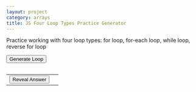 ```yaml
---
layout: project
category: arrays
title: JS Four Loop Types Practice Generator
---
```


Practice working with four loop types: for loop, for-each loop, while loop, reverse for loop

<button onclick="generateLoop()">Generate Loop</button>
<pre id="output"></pre>
<table>
  <tr>
    <td><button onclick="revealAnswer()">Reveal Answer</button></td>
    <td><span id="loopAnswer" style="display:none;"></span></td>
  </tr>
</table>

<script>
let loopType = "";
let cat, dog, dogLimit, dogStep, catFormula;
let apples, bananas, loopCount, appleOp, bananaOp;
let numberList, secret, mystery, forEachLessThan;

// 🔹 NEW VARIABLES for reverse for-loop
let x, y, startVal, endVal, reverseStep, xOp, yOp;

function generateLoop() {
  let outputString = "foo";
  let roll = Math.random();

  if (roll < 0.25) {
    // --- WHILE LOOP ---
    outputString = makeWhileLoop();

  } else if (roll < 0.5) {
    // --- FOR LOOP ---
    outputString = makeForLoop();

  } else if (roll < 0.75) {
    // --- FOR-EACH LOOP ---
    outputString = makeForEachLoop();

  } else {
    // --- REVERSE FOR-LOOP ---
    outputString = makeReverseForLoop();
  }

  document.getElementById("output").innerText = outputString;
  document.getElementById("loopAnswer").style.display = "none";
  document.getElementById("loopAnswer").innerText = "";
}

function makeWhileLoop(){
  let outputString = "";
  loopType = "while";
    cat = Math.floor(Math.random() * 5);
    dog = Math.floor(Math.random() * 3) + 1;
    dogStep = Math.floor(Math.random() * 4) + 2;

    let reps = Math.floor(Math.random() * 3) + 2;
    dogLimit = Math.pow(dogStep, reps) - Math.floor(Math.random() * dogStep);
    
    let catOps = ["cat + dog - 1", "cat + dog + 1", "cat * 2 + dog", "cat + dog * 2"];
    catFormula = catOps[Math.floor(Math.random() * catOps.length)];

    outputString += `let cat = ${cat};\nlet dog = ${dog};\n\n`;
    outputString += `while (dog < ${dogLimit}) {\n`;
    outputString += `  cat = ${catFormula};\n`;
    outputString += `  dog = dog * ${dogStep};\n`;
    outputString += `}\n`;
    outputString += `console.log("cat is " + cat);\nconsole.log("dog is " + dog);`;
    return outputString;
}

function makeForLoop(){
  let outputString = "";
  loopType = "for";
    apples = Math.floor(Math.random() * 6) + 5;
    bananas = Math.floor(Math.random() * 6) + 5;
    loopCount = Math.floor(Math.random() * 3) + 2;
    let appleOps = ["apples + 2", "apples + 3", "apples + 1"];
    let bananaOps = ["apples + bananas", "bananas + apples + 1", "bananas + apples - 1"];
    appleOp = appleOps[Math.floor(Math.random() * appleOps.length)];
    bananaOp = bananaOps[Math.floor(Math.random() * bananaOps.length)];

    outputString += `let apples = ${apples};\nlet bananas = ${bananas};\n\n`;
    outputString += `for (let i = 0; i < ${loopCount}; i++) {\n`;
    outputString += `  apples = ${appleOp};\n`;
    outputString += `  bananas = ${bananaOp};\n`;
    outputString += `}\n`;
    outputString += `console.log("apples is " + apples);\nconsole.log("bananas is " + bananas);`;
    return outputString;
}

function makeForEachLoop(){
  let outputString = "";
  forEachLessThan = Math.random() < 0.5;
  loopType = "foreach";
  let total = 0;
  let listSize = Math.floor(Math.random() * 2) + 4;
    numberList = [];
    for (let i = 0; i < listSize; i++) {
      numberList.push(Math.floor(Math.random() * 10) + 1);
      total += numberList[i];
    }
    secret = Math.floor(total / listSize); // Starting threshold
    mystery = Math.floor(Math.random() * 4) + 1;

    outputString += `let numberList = [${numberList.join(",")}];\n`;
    outputString += `let secret = ${secret};\nlet mystery = ${mystery};\n\n`;
    outputString += `for (let each of numberList) {\n`;
    if(forEachLessThan){
      outputString += `  if (each < secret) {\n`;
    } else {
      outputString += `  if (each > secret) {\n`;
    }
    
    outputString += `    secret = each;\n`;
    outputString += `  }\n`;
    outputString += `  mystery = mystery + each;\n`;
    outputString += `}\n`;
    outputString += `console.log("secret is " + secret);\nconsole.log("mystery is " + mystery);`;
    return outputString;
}

// 🔹 NEW REVERSE FOR-LOOP FUNCTION
function makeReverseForLoop(){
  let outputString = "";
  loopType = "reverse-for";

  x = Math.floor(Math.random() * 10) + 5;
  y = Math.floor(Math.random() * 5) + 1;
  startVal = Math.floor(Math.random() * 5) + 5;
  endVal = Math.floor(Math.random() * 3);
  reverseStep = 1;

  let xOps = ["x - i", "x - y", "x - 2", "x - (i + y)"];
  let yOps = ["y + x", "y + i", "y + 2", "y + (x - i)"];
  xOp = xOps[Math.floor(Math.random() * xOps.length)];
  yOp = yOps[Math.floor(Math.random() * yOps.length)];

  outputString += `let x = ${x};\nlet y = ${y};\n\n`;
  outputString += `for (let i = ${startVal}; i >= ${endVal}; i--) {\n`;
  outputString += `  x = ${xOp};\n`;
  outputString += `  y = ${yOp};\n`;
  outputString += `}\n`;
  outputString += `console.log("x is " + x);\nconsole.log("y is " + y);`;
  return outputString;
}

function revealAnswer() {
  if (loopType === "while") {
    let catCopy = cat;
    let dogCopy = dog;
    while (dogCopy < dogLimit) {
      catCopy = eval(catFormula.replace(/cat/g, catCopy).replace(/dog/g, dogCopy));
      dogCopy = dogCopy * dogStep;
    }
    document.getElementById("loopAnswer").innerText = `Answer: cat is ${catCopy}, dog is ${dogCopy}`;

  } else if (loopType === "for") {
    let a = apples;
    let b = bananas;
    for (let i = 0; i < loopCount; i++) {
      a = eval(appleOp.replace(/apples/g, a).replace(/i/g, i));
      b = eval(bananaOp.replace(/bananas/g, b).replace(/apples/g, a).replace(/i/g, i));
    }
    document.getElementById("loopAnswer").innerText = `Answer: apples is ${a}, bananas is ${b}`;

  } else if (loopType === "foreach") {
    let s = secret;
    let m = mystery;
    for (let each of numberList) {
      if (forEachLessThan === true && each < s) {
        s = each;
      }
      else if (forEachLessThan === false && each > s) {
        s = each;
      }
      m = m + each;
    }
    document.getElementById("loopAnswer").innerText = `Answer: secret is ${s}, mystery is ${m}`;

  // 🔹 NEW REVERSE FOR-LOOP ANSWER HANDLER
  } else if (loopType === "reverse-for") {
    let xCopy = x;
    let yCopy = y;
    for (let i = startVal; i >= endVal; i -= reverseStep) {
      xCopy = eval(xOp.replace(/x/g, xCopy).replace(/y/g, yCopy).replace(/i/g, i));
      yCopy = eval(yOp.replace(/x/g, xCopy).replace(/y/g, yCopy).replace(/i/g, i));
    }
    document.getElementById("loopAnswer").innerText = `Answer: x is ${xCopy}, y is ${yCopy}`;
  }

  document.getElementById("loopAnswer").style.display = "inline";
}

// Generate one on load
generateLoop();
</script>
